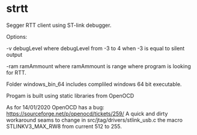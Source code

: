 # strtt

Segger RTT client using ST-link debugger.

Options:

-v debugLevel
where debugLevel from -3 to 4 when -3 is equal to silent output

-ram ramAmmount
where ramAmmount is range where program is looking for RTT. 

Folder windows_bin_64 includes compliled windows 64 bit executable.


Progam is built using static libraries from OpenOCD

As for 14/01/2020 OpenOCD has a bug: https://sourceforge.net/p/openocd/tickets/259/
A quick and dirty workaround seams to change in src/jtag/drivers/stlink_usb.c the macro STLINKV3_MAX_RW8 from current 512 to 255.